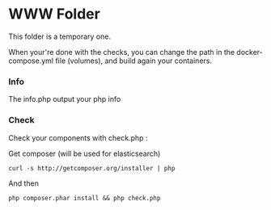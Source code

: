 # WWW Folder

This folder is a temporary one.

When your're done with the checks, you can change the path in the docker-compose.yml file (volumes),
and build again your containers.


### Info
The info.php output your php info


### Check
Check your components with check.php :

Get composer (will be used for elasticsearch)

```
curl -s http://getcomposer.org/installer | php
```

And then

```
php composer.phar install && php check.php
```
